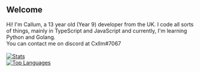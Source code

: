 ## Welcome
Hi! I'm Callum, a 13 year old (Year 9) developer from the UK. I code all sorts of things, mainly in TypeScript and JavaScript and currently, I'm learning Python and Golang.
<br>
You can contact me on discord at Cxllm#7067
<br><br>
[![Stats](https://github-readme-stats.vercel.app/api?username=cxllm&show_icons=true&theme=algolia&count_private=true&hide=issues,prs,stars&card_width=500)](https://github.com/cxllm)
<br>
[![Top Languages](https://github-readme-stats.vercel.app/api/top-langs/?username=cxllm&theme=algolia&card_width=500)](https://github.com/cxllm)
